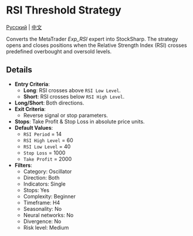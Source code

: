 # RSI Threshold Strategy
[Русский](README_ru.md) | [中文](README_cn.md)

Converts the MetaTrader *Exp_RSI* expert into StockSharp. The strategy opens and closes positions when the Relative Strength Index (RSI) crosses predefined overbought and oversold levels.

## Details

- **Entry Criteria**:
  - **Long**: RSI crosses above `RSI Low Level`.
  - **Short**: RSI crosses below `RSI High Level`.
- **Long/Short**: Both directions.
- **Exit Criteria**:
  - Reverse signal or stop parameters.
- **Stops**: Take Profit & Stop Loss in absolute price units.
- **Default Values**:
  - `RSI Period` = 14
  - `RSI High Level` = 60
  - `RSI Low Level` = 40
  - `Stop Loss` = 1000
  - `Take Profit` = 2000
- **Filters**:
  - Category: Oscillator
  - Direction: Both
  - Indicators: Single
  - Stops: Yes
  - Complexity: Beginner
  - Timeframe: H4
  - Seasonality: No
  - Neural networks: No
  - Divergence: No
  - Risk level: Medium
